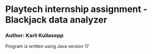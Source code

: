 # Playtech internship assignment - Blackjack data analyzer

### Author: Karli Kullasepp
Program is written using Java version 17
